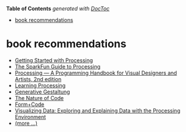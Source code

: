 <!-- START doctoc generated TOC please keep comment here to allow auto update -->
<!-- DON'T EDIT THIS SECTION, INSTEAD RE-RUN doctoc TO UPDATE -->
**Table of Contents**  *generated with [DocToc](https://github.com/thlorenz/doctoc)*

- [book recommendations](#book-recommendations)

<!-- END doctoc generated TOC please keep comment here to allow auto update -->

# book recommendations

- [Getting Started with Processing](http://shop.oreilly.com/product/0636920000570.do)
- [The SparkFun Guide to Processing](https://www.nostarch.com/sparkfunprocessing)
- [Processing — A Programming Handbook for Visual Designers and Artists, 2nd edition](https://processing.org/handbook/)
- [Learning Processing](http://www.learningprocessing.com/)
- [Generative Gestaltung](http://www.generative-gestaltung.de/)
- [The Nature of Code](http://natureofcode.com/book/)
- [Form+Code](http://formandcode.com/)
- [Visualizing Data: Exploring and Explaining Data with the Processing Environment](http://www.amazon.com/Visualizing-Data-Explaining-Processing-Environment/dp/0596514557/ref=pd_sim_b_7?ie=UTF8&refRID=1QMPD8Z2H3QFHM3BBHY0)
- [(more ...)](http://processing.org/books/)
